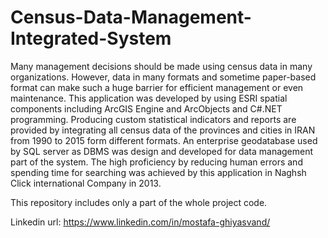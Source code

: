 # Census-Data-Management-Integrated-System
Many management decisions should be made using census data in many organizations. However, data in many formats and sometime paper-based format can make such a huge barrier for efficient management or even maintenance. This application was developed by using ESRI spatial components including ArcGIS Engine and ArcObjects and C#.NET programming. Producing custom statistical indicators and reports are provided by integrating all census data of the provinces and cities in IRAN from 1990 to 2015 form different formats.  An enterprise geodatabase used by SQL server as DBMS was design and developed for data management part of the system. The high proficiency by reducing human errors and spending time for searching was achieved by this application in Naghsh Click international Company in 2013. 

This repository includes only a part of the whole project code.

Linkedin url: https://www.linkedin.com/in/mostafa-ghiyasvand/
